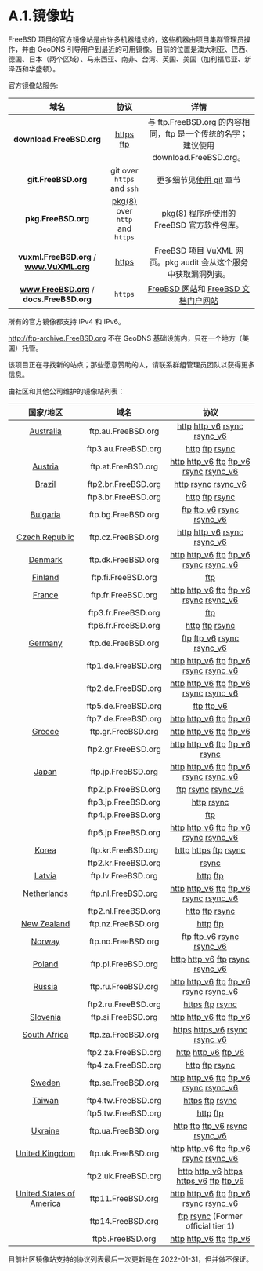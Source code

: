 # A.1.镜像站

FreeBSD 项目的官方镜像站是由许多机器组成的，这些机器由项目集群管理员操作，并由 GeoDNS 引导用户到最近的可用镜像。目前的位置是澳大利亚、巴西、德国、日本（两个区域）、马来西亚、南非、台湾、英国、美国（加利福尼亚、新泽西和华盛顿）。

官方镜像站服务:

|                    域名                    |                                                 协议                                                  |                                                       详情                                                        |
| :----------------------------------------: | :---------------------------------------------------------------------------------------------------: | :---------------------------------------------------------------------------------------------------------------: |
|          **download.FreeBSD.org**          |         [https](https://download.freebsd.org/) [ftp](ftp://download.freebsd.org/pub/FreeBSD/)         |               与 ftp.FreeBSD.org 的内容相同，ftp 是一个传统的名字；建议使用 download.FreeBSD.org。                |
|            **git.FreeBSD.org**             |                                      git over `https` and `ssh`                                       |                更多细节见[使用 git](https://docs.freebsd.org/en/books/handbook/mirrors/#git) 章节                 |
|            **pkg.FreeBSD.org**             | [pkg(8)](https://www.freebsd.org/cgi/man.cgi?query=pkg&sektion=8&format=html) over `http` and `https` | [pkg(8)](https://www.freebsd.org/cgi/man.cgi?query=pkg&sektion=8&format=html) 程序所使用的 FreeBSD 官方软件包库。 |
| **vuxml.FreeBSD.org** / **www.VuXML.org**  |                                    [https](https://www.vuxml.org/)                                    |                          FreeBSD 项目 VuXML 网页。pkg audit 会从这个服务中获取漏洞列表。                          |
| **www.FreeBSD.org** / **docs.FreeBSD.org** |                                                `https`                                                |           [FreeBSD 网站](https://www.freebsd.org/)和 [FreeBSD 文档门户网站](https://docs.freebsd.org/)            |

所有的官方镜像都支持 IPv4 和 IPv6。

<http://ftp-archive.FreeBSD.org> 不在 GeoDNS 基础设施内，只在一个地方（美国）托管。

该项目正在寻找新的站点；那些愿意赞助的人，请联系群组管理员团队以获得更多信息。

由社区和其他公司维护的镜像站列表：

|                     **国家/地区**                     |      **域名**       |                                                                                                                                              **协议**                                                                                                                                              |
| :---------------------------------------------------: | :-----------------: | :------------------------------------------------------------------------------------------------------------------------------------------------------------------------------------------------------------------------------------------------------------------------------------------------: |
|        [Australia](hostmaster@au.FreeBSD.org)         | ftp.au.FreeBSD.org  |                                                             [http](http://ftp.au.freebsd.org/pub/FreeBSD) [http_v6](http://ftp.au.freebsd.org/pub/FreeBSD) [rsync](rsync://ftp.au.FreeBSD.org) [rsync_v6](rsync://ftp.au.FreeBSD.org)                                                              |
|                                                       | ftp3.au.FreeBSD.org |                                                                                  [http](http://ftp3.au.freebsd.org/pub/FreeBSD) [ftp](ftp://ftp3.au.freebsd.org/pub/FreeBSD) [rsync](rsync://ftp3.au.FreeBSD.org)                                                                                  |
|         [Austria](hostmaster@at.FreeBSD.org)          | ftp.at.FreeBSD.org  | [http](http://ftp.at.freebsd.org/pub/FreeBSD/) [http_v6](http://ftp.at.freebsd.org/pub/FreeBSD/) [ftp](ftp://ftp.at.freebsd.org/pub/FreeBSD/) [ftp_v6](ftp://ftp.at.freebsd.org/pub/FreeBSD/) [rsync](rsync://ftp.at.FreeBSD.org/pub/FreeBSD/) [rsync_v6](rsync://ftp.at.FreeBSD.org/pub/FreeBSD/) |
|          [Brazil](hostmaster@br.FreeBSD.org)          | ftp2.br.FreeBSD.org |                                                                                      [http](http://ftp2.br.freebsd.org/FreeBSD) [rsync](rsync://ftp2.br.FreeBSD.org) [rsync_v6](rsync://ftp2.br.FreeBSD.org)                                                                                       |
|                                                       | ftp3.br.FreeBSD.org |                                                                                  [http](http://ftp3.br.freebsd.org/pub/FreeBSD) [ftp](ftp://ftp3.br.freebsd.org/pub/FreeBSD) [rsync](rsync://ftp3.br.FreeBSD.org)                                                                                  |
|            [Bulgaria](mirror@telepoint.bg)            | ftp.bg.FreeBSD.org  |                                                               [ftp](ftp://ftp.bg.freebsd.org/pub/FreeBSD) [ftp_v6](ftp://ftp.bg.freebsd.org/pub/FreeBSD) [rsync](rsync://ftp.bg.FreeBSD.org) [rsync_v6](rsync://ftp.bg.FreeBSD.org)                                                                |
|      [Czech Republic](hostmaster@cz.FreeBSD.org)      | ftp.cz.FreeBSD.org  |                                                             [http](http://ftp.cz.freebsd.org/pub/FreeBSD) [http_v6](http://ftp.cz.freebsd.org/pub/FreeBSD) [rsync](rsync://ftp.cz.FreeBSD.org) [rsync_v6](rsync://ftp.cz.FreeBSD.org)                                                              |
|              [Denmark](staff@dotsrc.org)              | ftp.dk.FreeBSD.org  |             [http](http://ftp.dk.freebsd.org/FreeBSD/) [http_v6](http://ftp.dk.freebsd.org/FreeBSD/) [ftp](ftp://ftp.dk.freebsd.org/FreeBSD/) [ftp_v6](ftp://ftp.dk.freebsd.org/FreeBSD/) [rsync](rsync://ftp.dk.FreeBSD.org/FreeBSD/) [rsync_v6](rsync://ftp.dk.FreeBSD.org/FreeBSD/)             |
|         [Finland](hostmaster@fi.FreeBSD.org)          | ftp.fi.FreeBSD.org  |                                                                                                                            [ftp](ftp://ftp.fi.freebsd.org/pub/FreeBSD)                                                                                                                             |
|          [France](hostmaster@fr.FreeBSD.org)          | ftp.fr.FreeBSD.org  |                [http](http://ftp.fr.freebsd.org/pub/FreeBSD) [http_v6](http://ftp.fr.freebsd.org/pub/FreeBSD) [ftp](ftp://ftp.fr.freebsd.org/pub/FreeBSD) [ftp_v6](ftp://ftp.fr.freebsd.org/pub/FreeBSD) [rsync](rsync://ftp.fr.FreeBSD.org) [rsync_v6](rsync://ftp.fr.FreeBSD.org)                |
|                                                       | ftp3.fr.FreeBSD.org |                                                                                                                            [ftp](ftp://ftp3.fr.freebsd.org/pub/FreeBSD)                                                                                                                            |
|                                                       | ftp6.fr.FreeBSD.org |                                                                                  [http](http://ftp6.fr.freebsd.org/pub/FreeBSD) [ftp](ftp://ftp6.fr.freebsd.org/pub/FreeBSD) [rsync](rsync://ftp6.fr.FreeBSD.org)                                                                                  |
|         [Germany](de-bsd-hubs@de.FreeBSD.org)         | ftp.de.FreeBSD.org  |                                                               [ftp](ftp://ftp.de.freebsd.org/pub/FreeBSD) [ftp_v6](ftp://ftp.de.freebsd.org/pub/FreeBSD) [rsync](rsync://ftp.de.FreeBSD.org) [rsync_v6](rsync://ftp.de.FreeBSD.org)                                                                |
|                                                       | ftp1.de.FreeBSD.org |             [http](http://ftp1.de.freebsd.org/pub/FreeBSD) [http_v6](http://ftp1.de.freebsd.org/pub/FreeBSD) [ftp](ftp://ftp1.de.freebsd.org/pub/FreeBSD) [ftp_v6](ftp://ftp1.de.freebsd.org/pub/FreeBSD) [rsync](rsync://ftp1.de.FreeBSD.org) [rsync_v6](rsync://ftp1.de.FreeBSD.org)             |
|                                                       | ftp2.de.FreeBSD.org |             [http](http://ftp2.de.freebsd.org/pub/FreeBSD) [http_v6](http://ftp2.de.freebsd.org/pub/FreeBSD) [ftp](ftp://ftp2.de.freebsd.org/pub/FreeBSD) [ftp_v6](ftp://ftp2.de.freebsd.org/pub/FreeBSD) [rsync](rsync://ftp2.de.FreeBSD.org) [rsync_v6](rsync://ftp2.de.FreeBSD.org)             |
|                                                       | ftp5.de.FreeBSD.org |                                                                                                    [ftp](ftp://ftp5.de.freebsd.org/pub/FreeBSD) [ftp_v6](ftp://ftp5.de.freebsd.org/pub/FreeBSD)                                                                                                    |
|                                                       | ftp7.de.FreeBSD.org |                                                   [http](http://ftp7.de.freebsd.org/pub/FreeBSD) [http_v6](http://ftp7.de.freebsd.org/pub/FreeBSD) [ftp](ftp://ftp7.de.freebsd.org/pub/FreeBSD) [ftp_v6](ftp://ftp7.de.freebsd.org/pub/FreeBSD)                                                    |
|          [Greece](hostmaster@gr.FreeBSD.org)          | ftp.gr.FreeBSD.org  |                                                     [http](http://ftp.gr.freebsd.org/pub/FreeBSD) [http_v6](http://ftp.gr.freebsd.org/pub/FreeBSD) [ftp](ftp://ftp.gr.freebsd.org/pub/FreeBSD) [ftp_v6](ftp://ftp.gr.freebsd.org/pub/FreeBSD)                                                      |
|                                                       | ftp2.gr.FreeBSD.org |                                 [http](http://ftp2.gr.freebsd.org/pub/FreeBSD) [http_v6](http://ftp2.gr.freebsd.org/pub/FreeBSD) [ftp](ftp://ftp2.gr.freebsd.org/pub/FreeBSD) [ftp_v6](ftp://ftp2.gr.freebsd.org/pub/FreeBSD) [rsync](rsync://ftp2.gr.FreeBSD.org)                                 |
|          [Japan](hostmaster@jp.FreeBSD.org)           | ftp.jp.FreeBSD.org  |                [http](http://ftp.jp.freebsd.org/pub/FreeBSD) [http_v6](http://ftp.jp.freebsd.org/pub/FreeBSD) [ftp](ftp://ftp.jp.freebsd.org/pub/FreeBSD) [ftp_v6](ftp://ftp.jp.freebsd.org/pub/FreeBSD) [rsync](rsync://ftp.jp.FreeBSD.org) [rsync_v6](rsync://ftp.jp.FreeBSD.org)                |
|                                                       | ftp2.jp.FreeBSD.org |                                                                                     [ftp](ftp://ftp2.jp.freebsd.org/pub/FreeBSD) [rsync](rsync://ftp2.jp.FreeBSD.org) [rsync_v6](rsync://ftp2.jp.FreeBSD.org)                                                                                      |
|                                                       | ftp3.jp.FreeBSD.org |                                                                                                        [http](http://ftp3.jp.freebsd.org/pub/FreeBSD) [rsync](rsync://ftp3.jp.FreeBSD.org)                                                                                                         |
|                                                       | ftp4.jp.FreeBSD.org |                                                                                                                            [ftp](ftp://ftp4.jp.freebsd.org/pub/FreeBSD)                                                                                                                            |
|                                                       | ftp6.jp.FreeBSD.org |             [http](http://ftp6.jp.freebsd.org/pub/FreeBSD) [http_v6](http://ftp6.jp.freebsd.org/pub/FreeBSD) [ftp](ftp://ftp6.jp.freebsd.org/pub/FreeBSD) [ftp_v6](ftp://ftp6.jp.freebsd.org/pub/FreeBSD) [rsync](rsync://ftp6.jp.FreeBSD.org) [rsync_v6](rsync://ftp6.jp.FreeBSD.org)             |
|          [Korea](hostmaster@kr.FreeBSD.org)           | ftp.kr.FreeBSD.org  |                                                           [http](http://ftp.kr.freebsd.org/pub/FreeBSD) [https](https://ftp.kr.freebsd.org/pub/FreeBSD) [ftp](ftp://ftp.kr.freebsd.org/pub/FreeBSD) [rsync](rsync://ftp.kr.FreeBSD.org)                                                            |
|                                                       | ftp2.kr.FreeBSD.org |                                                                                                                                [rsync](rsync://ftp2.kr.FreeBSD.org)                                                                                                                                |
|          [Latvia](hostmaster@lv.FreeBSD.org)          | ftp.lv.FreeBSD.org  |                                                                                                     [ http](http://ftp.lv.freebsd.org/pub/Freebsd) [ftp](ftp://ftp.lv.freebsd.org/pub/freebsd)                                                                                                     |
|       [Netherlands](hostmaster@nl.FreeBSD.org)        | ftp.nl.FreeBSD.org  |                [http](http://ftp.nl.freebsd.org/pub/FreeBSD) [http_v6](http://ftp.nl.freebsd.org/pub/FreeBSD) [ftp](ftp://ftp.nl.freebsd.org/pub/FreeBSD) [ftp_v6](ftp://ftp.nl.freebsd.org/pub/FreeBSD) [rsync](rsync://ftp.nl.FreeBSD.org) [rsync_v6](rsync://ftp.nl.FreeBSD.org)                |
|                                                       | ftp2.nl.FreeBSD.org |                                                                                  [http](http://ftp2.nl.freebsd.org/pub/FreeBSD) [ftp](ftp://ftp2.nl.freebsd.org/pub/FreeBSD) [rsync](rsync://ftp2.nl.FreeBSD.org)                                                                                  |
|       [New Zealand](hostmaster@nz.FreeBSD.org)        | ftp.nz.FreeBSD.org  |                                                                                                     [http](http://ftp.nz.freebsd.org/pub/FreeBSD) [ftp](ftp://ftp.nz.freebsd.org/pub/FreeBSD)                                                                                                      |
|          [Norway](hostmaster@no.FreeBSD.org)          | ftp.no.FreeBSD.org  |                                                               [ftp](ftp://ftp.no.freebsd.org/pub/FreeBSD) [ftp_v6](ftp://ftp.no.freebsd.org/pub/FreeBSD) [rsync](rsync://ftp.no.FreeBSD.org) [rsync_v6](rsync://ftp.no.FreeBSD.org)                                                                |
|          [Poland](hostmaster@pl.FreeBSD.org)          | ftp.pl.FreeBSD.org  |                                       [http](http://ftp.pl.freebsd.org/pub/FreeBSD) [http_v6](http://ftp.pl.freebsd.org/pub/FreeBSD) [ftp](ftp://ftp.pl.freebsd.org/pub/FreeBSD) [rsync](rsync://ftp.pl.FreeBSD.org) [rsync_v6](rsync://ftp.pl.FreeBSD.org)                                        |
|          [Russia](hostmaster@ru.FreeBSD.org)          | ftp.ru.FreeBSD.org  |                [http](http://ftp.ru.freebsd.org/pub/FreeBSD) [http_v6](http://ftp.ru.freebsd.org/pub/FreeBSD) [ftp](ftp://ftp.ru.freebsd.org/pub/FreeBSD) [ftp_v6](ftp://ftp.ru.freebsd.org/pub/FreeBSD) [rsync](rsync://ftp.ru.FreeBSD.org) [rsync_v6](rsync://ftp.ru.FreeBSD.org)                |
|                                                       | ftp2.ru.FreeBSD.org |                                                                                 [https](https://ftp2.ru.freebsd.org/pub/FreeBSD) [ftp](ftp://ftp2.ru.freebsd.org/pub/FreeBSD) [rsync](rsync://ftp2.ru.FreeBSD.org)                                                                                 |
|         [Slovenia](hostmaster@si.FreeBSD.org)         | ftp.si.FreeBSD.org  |                                                     [http](http://ftp.si.freebsd.org/pub/FreeBSD) [http_v6](http://ftp.si.freebsd.org/pub/FreeBSD) [ftp](ftp://ftp.si.freebsd.org/pub/FreeBSD) [ftp_v6](ftp://ftp.si.freebsd.org/pub/FreeBSD)                                                      |
|       [South Africa](hostmaster@za.FreeBSD.org)       | ftp.za.FreeBSD.org  |                                                           [https](https://ftp.za.freebsd.org/pub/FreeBSD) [https_v6](https://ftp.za.freebsd.org/pub/FreeBSD) [rsync](rsync://ftp.za.FreeBSD.org) [rsync_v6](rsync://ftp.za.FreeBSD.org)                                                            |
|                                                       | ftp2.za.FreeBSD.org |                                                                          [http](http://ftp2.za.freebsd.org/pub/FreeBSD) [http_v6](http://ftp2.za.freebsd.org/pub/FreeBSD) [ftp_v6](ftp://ftp2.za.freebsd.org/pub/FreeBSD)                                                                          |
|                                                       | ftp4.za.FreeBSD.org |                                                                                  [http](http://ftp4.za.freebsd.org/pub/FreeBSD) [ftp](ftp://ftp4.za.freebsd.org/pub/FreeBSD) [rsync](rsync://ftp4.za.FreeBSD.org)                                                                                  |
|          [Sweden](hostmaster@se.FreeBSD.org)          | ftp.se.FreeBSD.org  |                [http](http://ftp.se.freebsd.org/pub/FreeBSD) [http_v6](http://ftp.se.freebsd.org/pub/FreeBSD) [ftp](ftp://ftp.se.freebsd.org/pub/FreeBSD) [ftp_v6](ftp://ftp.se.freebsd.org/pub/FreeBSD) [rsync](rsync://ftp.se.FreeBSD.org) [rsync_v6](rsync://ftp.se.FreeBSD.org)                |
|          [Taiwan](hostmaster@se.FreeBSD.org)          | ftp4.tw.FreeBSD.org |                                                                                 [https](https://ftp4.tw.freebsd.org/pub/FreeBSD) [ftp](ftp://ftp4.tw.freebsd.org/pub/FreeBSD) [rsync](rsync://ftp4.tw.FreeBSD.org)                                                                                 |
|                                                       | ftp5.tw.FreeBSD.org |                                                                                                    [http](http://ftp5.tw.freebsd.org/pub/FreeBSD) [ftp](ftp://ftp5.tw.freebsd.org/pub/FreeBSD)                                                                                                     |
|         [Ukraine](hostmaster@ua.FreeBSD.org)          | ftp.ua.FreeBSD.org  |                                        [http](http://ftp.ua.freebsd.org/pub/FreeBSD) [ftp](ftp://ftp.ua.freebsd.org/pub/FreeBSD) [ftp_v6](ftp://ftp.ua.freebsd.org/pub/FreeBSD) [rsync](rsync://ftp.ua.FreeBSD.org) [rsync_v6](rsync://ftp.ua.FreeBSD.org)                                         |
|      [United Kingdom](hostmaster@uk.FreeBSD.org)      | ftp.uk.FreeBSD.org  |                [http](http://ftp.uk.freebsd.org/pub/FreeBSD) [http_v6](http://ftp.uk.freebsd.org/pub/FreeBSD) [ftp](ftp://ftp.uk.freebsd.org/pub/FreeBSD) [ftp_v6](ftp://ftp.uk.freebsd.org/pub/FreeBSD) [rsync](rsync://ftp.uk.FreeBSD.org) [rsync_v6](rsync://ftp.uk.FreeBSD.org)                |
|                                                       | ftp2.uk.FreeBSD.org | [http](http://ftp2.uk.freebsd.org/pub/FreeBSD) [http_v6](http://ftp2.uk.freebsd.org/pub/FreeBSD) [https](https://ftp2.uk.freebsd.org/pub/FreeBSD) [https_v6](https://ftp2.uk.freebsd.org/pub/FreeBSD) [ftp](ftp://ftp2.uk.freebsd.org/pub/FreeBSD) [ftp_v6](ftp://ftp2.uk.freebsd.org/pub/FreeBSD) |
| [United States of America](hostmaster@us.FreeBSD.org) |  ftp11.FreeBSD.org  |                   [http](http://ftp11.freebsd.org/pub/FreeBSD) [http_v6](http://ftp11.freebsd.org/pub/FreeBSD) [ftp](ftp://ftp11.freebsd.org/pub/FreeBSD) [ftp_v6](ftp://ftp11.freebsd.org/pub/FreeBSD) [rsync](rsync://ftp11.FreeBSD.org) [rsync_v6](rsync://ftp11.FreeBSD.org)                   |
|                                                       |  ftp14.FreeBSD.org  |                                                                                               [ftp](ftp://ftp14.freebsd.org/pub/FreeBSD) [rsync](rsync://ftp14.FreeBSD.org) (Former official tier 1)                                                                                               |
|                                                       |  ftp5.FreeBSD.org   |                                                         [http](http://ftp5.freebsd.org/pub/FreeBSD) [http_v6](http://ftp5.freebsd.org/pub/FreeBSD) [ftp](ftp://ftp5.freebsd.org/pub/FreeBSD) [ftp_v6](ftp://ftp5.freebsd.org/pub/FreeBSD)                                                          |

目前社区镜像站支持的协议列表最后一次更新是在 2022-01-31，但并做不保证。